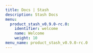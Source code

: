 ```yaml
---
title: Docs | Stash
description: Stash Docs
menu:
  product_stash_v0.9.0-rc.0:
    identifier: welcome
    name: Welcome
    weight: 10
menu_name: product_stash_v0.9.0-rc.0
---
```


